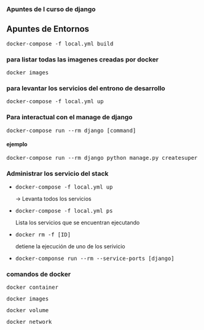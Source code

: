 ### Apuntes de l curso de django

## Apuntes de Entornos
<pre>docker-compose -f local.yml build </pre>

### para listar todas las imagenes creadas por docker
<pre>docker images</pre>

### para levantar los servicios del entrono de desarrollo
<pre>docker-compose -f local.yml up</pre> 

### Para interactual con el manage de django

<pre>docker-compose run --rm django [command]</pre>

#### ejemplo
<pre>docker-compose run --rm django python manage.py createsuper user</pre>


### Administrar los servicio del stack

<ul>
    <li><pre>docker-compose -f local.yml up </pre> -> Levanta todos los servicios</li>
    <li><pre>docker-compose -f local.yml ps</pre> Lista los servicios que se encuentran ejecutando </li>
    <li><pre>docker rm -f [ID]</pre>detiene la ejecución de uno de los serivicio</li>
    <li><pre>docker-componse run --rm --service-ports [django]</pre></li>
</ul>

### comandos de docker

<pre>docker container</pre>
<pre>docker images </pre>
<pre>docker volume</pre>
<pre>docker network</pre>


